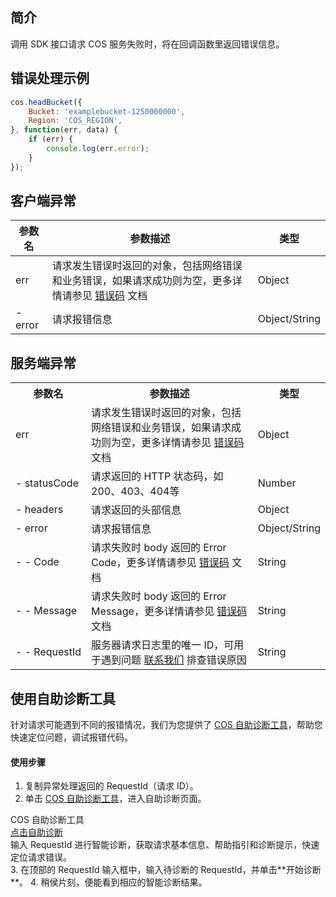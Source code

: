 ## 简介

调用 SDK 接口请求 COS 服务失败时，将在回调函数里返回错误信息。


## 错误处理示例

[//]: # (.cssg-snippet-head-bucket)
```js
cos.headBucket({
    Bucket: 'examplebucket-1250000000',
    Region: 'COS_REGION',
}, function(err, data) {
    if (err) {
        console.log(err.error);
    }
});
```

## 客户端异常

| 参数名  | 参数描述                                                     | 类型          |
| ------- | ------------------------------------------------------------ | ------------- |
| err     | 请求发生错误时返回的对象，包括网络错误和业务错误，如果请求成功则为空，更多详情请参见 [错误码](https://intl.cloud.tencent.com/document/product/436/7730) 文档| Object        |
| - error | 请求报错信息                                                 | Object/String |

## 服务端异常

<table>
   <tr>
      <th>参数名</th>
      <th>参数描述</th>
      <th>类型</th>
   </tr>
   <tr>
      <td>err</td>
      <td>请求发生错误时返回的对象，包括网络错误和业务错误，如果请求成功则为空，更多详情请参见 <a href="https://intl.cloud.tencent.com/document/product/436/7730">错误码</a> 文档</td>
      <td>Object</td>
   </tr>
   <tr>
      <td nowrap="nowrap">- statusCode</td>
      <td>请求返回的 HTTP 状态码，如200、403、404等</td>
      <td>Number</td>
   </tr>
   <tr>
      <td>- headers</td>
      <td>请求返回的头部信息</td>
      <td>Object</td>
   </tr>
   <tr>
      <td>- error</td>
      <td>请求报错信息</td>
      <td>Object/String</td>
   </tr>
   <tr>
      <td>- - Code</td>
      <td>请求失败时 body 返回的 Error Code，更多详情请参见 <a href="https://intl.cloud.tencent.com/document/product/436/7730">错误码</a> 文档</td>
      <td>String</td>
   </tr>
   <tr>
      <td>- - Message</td>
      <td>请求失败时 body 返回的 Error Message，更多详情请参见 <a href="https://intl.cloud.tencent.com/document/product/436/7730">错误码</a> 文档</td>
      <td>String</td>
   </tr>
   <tr>
      <td nowrap="nowrap">- - RequestId</td>
      <td>服务器请求日志里的唯一 ID，可用于遇到问题 <a href="https://intl.cloud.tencent.com/contact-sales">联系我们</a> 排查错误原因</td>
      <td>String</td>
   </tr>
</table>

## 使用自助诊断工具

针对请求可能遇到不同的报错情况，我们为您提供了 [COS 自助诊断工具](https://console.cloud.tencent.com/cos5/diagnose)，帮助您快速定位问题，调试报错代码。

#### 使用步骤
1. 复制异常处理返回的 RequestId（请求 ID）。
2. 单击 [COS 自助诊断工具](https://console.cloud.tencent.com/cos5/diagnose)，进入自助诊断页面。
<div class="rno-api-explorer">
    <div class="rno-api-explorer-inner">
        <div class="rno-api-explorer-hd">
            <div class="rno-api-explorer-title">
                COS 自助诊断工具
            </div>
            <a href="https://console.cloud.tencent.com/cos5/diagnose" class="rno-api-explorer-btn" hotrep="doc.api.explorerbtn" target="_blank"><i class="rno-icon-explorer"></i>点击自助诊断</a>
        </div>
        <div class="rno-api-explorer-body">
            <div class="rno-api-explorer-cont">
                输入 RequestId 进行智能诊断，获取请求基本信息、帮助指引和诊断提示，快速定位请求错误。
            </div>
        </div>
    </div>
</div>
3. 在顶部的 RequestId 输入框中，输入待诊断的 RequestId，并单击**开始诊断**。
4. 稍侯片刻，便能看到相应的智能诊断结果。

